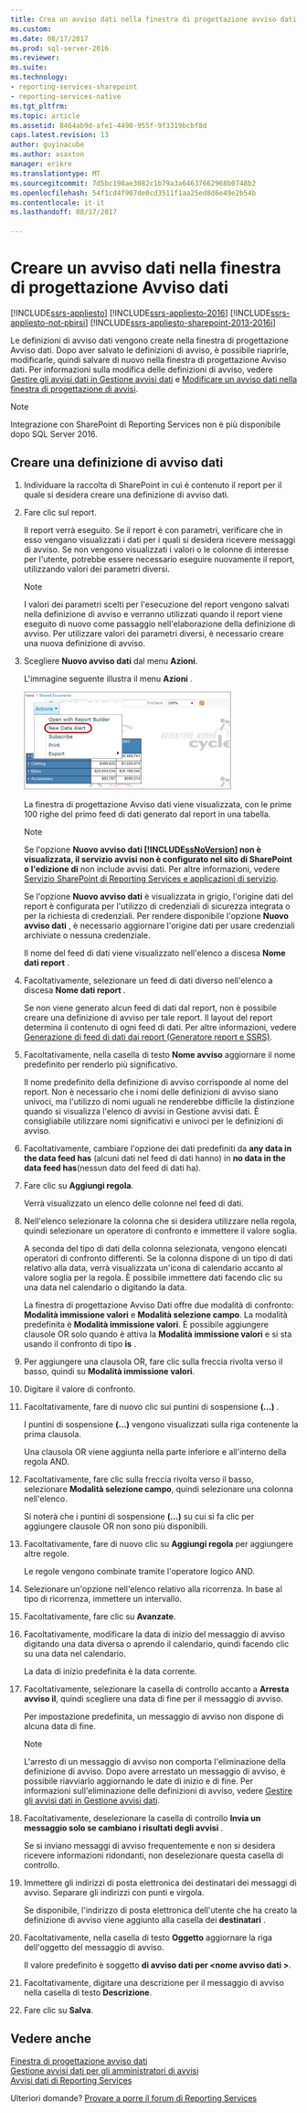 ```yaml
---
title: Crea un avviso dati nella finestra di progettazione avviso dati | Documenti Microsoft
ms.custom: 
ms.date: 08/17/2017
ms.prod: sql-server-2016
ms.reviewer: 
ms.suite: 
ms.technology:
- reporting-services-sharepoint
- reporting-services-native
ms.tgt_pltfrm: 
ms.topic: article
ms.assetid: 8464ab9d-afe1-4490-955f-9f3319bcbf8d
caps.latest.revision: 13
author: guyinacube
ms.author: asaxton
manager: erikre
ms.translationtype: MT
ms.sourcegitcommit: 7d5bc198ae3082c1b79a3a64637662968b0748b2
ms.openlocfilehash: 54f1cd4f907de0cd3511f1aa25ed8d6e49e2b54b
ms.contentlocale: it-it
ms.lasthandoff: 08/17/2017

---
```

# <a name="create-a-data-alert-in-data-alert-designer"></a>Creare un avviso dati nella finestra di progettazione Avviso dati

[!INCLUDE[ssrs-appliesto](../includes/ssrs-appliesto.md)] [!INCLUDE[ssrs-appliesto-2016](../includes/ssrs-appliesto-2016.md)] [!INCLUDE[ssrs-appliesto-not-pbirsi](../includes/ssrs-appliesto-not-pbirs.md)] [!INCLUDE[ssrs-appliesto-sharepoint-2013-2016i](../includes/ssrs-appliesto-sharepoint-2013-2016.md)]

Le definizioni di avviso dati vengono create nella finestra di progettazione Avviso dati. Dopo aver salvato le definizioni di avviso, è possibile riaprirle, modificarle, quindi salvare di nuovo nella finestra di progettazione Avviso dati. Per informazioni sulla modifica delle definizioni di avviso, vedere [Gestire gli avvisi dati in Gestione avvisi dati](../reporting-services/manage-my-data-alerts-in-data-alert-manager.md) e [Modificare un avviso dati nella finestra di progettazione di avvisi](../reporting-services/edit-a-data-alert-in-alert-designer.md).

> [!NOTE]
> Integrazione con SharePoint di Reporting Services non è più disponibile dopo SQL Server 2016.

## <a name="create-a-data-alert-definition"></a>Creare una definizione di avviso dati
 
1.  Individuare la raccolta di SharePoint in cui è contenuto il report per il quale si desidera creare una definizione di avviso dati.  
  
2.  Fare clic sul report.  
  
     Il report verrà eseguito. Se il report è con parametri, verificare che in esso vengano visualizzati i dati per i quali si desidera ricevere messaggi di avviso. Se non vengono visualizzati i valori o le colonne di interesse per l'utente, potrebbe essere necessario eseguire nuovamente il report, utilizzando valori dei parametri diversi.  
  
    > [!NOTE]  
    >  I valori dei parametri scelti per l'esecuzione del report vengono salvati nella definizione di avviso e verranno utilizzati quando il report viene eseguito di nuovo come passaggio nell'elaborazione della definizione di avviso. Per utilizzare valori dei parametri diversi, è necessario creare una nuova definizione di avviso.  
  
3.  Scegliere **Nuovo avviso dati** dal menu **Azioni**.  
  
     L'immagine seguente illustra il menu **Azioni** .  
  
     ![Aprire Alert Designer dalla raccolta di SharePoint](../reporting-services/media/rs-openalertdesigneriw.gif "aprire Alert Designer dalla raccolta di SharePoint")  
  
     La finestra di progettazione Avviso dati viene visualizzata, con le prime 100 righe del primo feed di dati generato dal report in una tabella.  
  
    > [!NOTE]  
    >  Se l'opzione **Nuovo avviso dati [!INCLUDE[ssNoVersion](../includes/ssnoversion-md.md)] non è visualizzata, il servizio avvisi non è configurato nel sito di SharePoint o l'edizione di**  non include avvisi dati. Per altre informazioni, vedere [Servizio SharePoint di Reporting Services e applicazioni di servizio](../reporting-services/report-server-sharepoint/reporting-services-sharepoint-service-and-service-applications.md).  
    >   
    >  Se l'opzione **Nuovo avviso dati** è visualizzata in grigio, l'origine dati del report è configurata per l'utilizzo di credenziali di sicurezza integrata o per la richiesta di credenziali. Per rendere disponibile l'opzione **Nuovo avviso dati** , è necessario aggiornare l'origine dati per usare credenziali archiviate o nessuna credenziale.  
  
     Il nome del feed di dati viene visualizzato nell'elenco a discesa **Nome dati report** .  
  
4.  Facoltativamente, selezionare un feed di dati diverso nell'elenco a discesa **Nome dati report** .  
  
     Se non viene generato alcun feed di dati dal report, non è possibile creare una definizione di avviso per tale report. Il layout del report determina il contenuto di ogni feed di dati. Per altre informazioni, vedere [Generazione di feed di dati dai report &#40;Generatore report e SSRS&#41;](../reporting-services/report-builder/generating-data-feeds-from-reports-report-builder-and-ssrs.md).  
  
5.  Facoltativamente, nella casella di testo **Nome avviso** aggiornare il nome predefinito per renderlo più significativo.  
  
     Il nome predefinito della definizione di avviso corrisponde al nome del report. Non è necessario che i nomi delle definizioni di avviso siano univoci, ma l'utilizzo di nomi uguali ne renderebbe difficile la distinzione quando si visualizza l'elenco di avvisi in Gestione avvisi dati. È consigliabile utilizzare nomi significativi e univoci per le definizioni di avviso.  
  
6.  Facoltativamente, cambiare l'opzione dei dati predefiniti da **any data in the data feed has** (alcuni dati nel feed di dati hanno) in **no data in the data feed has**(nessun dato del feed di dati ha).  
  
7.  Fare clic su **Aggiungi regola**.  
  
     Verrà visualizzato un elenco delle colonne nel feed di dati.  
  
8.  Nell'elenco selezionare la colonna che si desidera utilizzare nella regola, quindi selezionare un operatore di confronto e immettere il valore soglia.  
  
     A seconda del tipo di dati della colonna selezionata, vengono elencati operatori di confronto differenti. Se la colonna dispone di un tipo di dati relativo alla data, verrà visualizzata un'icona di calendario accanto al valore soglia per la regola. È possibile immettere dati facendo clic su una data nel calendario o digitando la data.  
  
     La finestra di progettazione Avviso Dati offre due modalità di confronto: **Modalità immissione valori** e **Modalità selezione campo**. La modalità predefinita è **Modalità immissione valori**. È possibile aggiungere clausole OR solo quando è attiva la **Modalità immissione valori** e si sta usando il confronto di tipo **is** .  
  
9. Per aggiungere una clausola OR, fare clic sulla freccia rivolta verso il basso, quindi su **Modalità immissione valori**.  
  
10. Digitare il valore di confronto.  
  
11. Facoltativamente, fare di nuovo clic sui puntini di sospensione **(...)** .  
  
     I puntini di sospensione **(...)** vengono visualizzati sulla riga contenente la prima clausola.  
  
     Una clausola OR viene aggiunta nella parte inferiore e all'interno della regola AND.  
  
12. Facoltativamente, fare clic sulla freccia rivolta verso il basso, selezionare **Modalità selezione campo**, quindi selezionare una colonna nell'elenco.  
  
     Si noterà che i puntini di sospensione **(...)** su cui si fa clic per aggiungere clausole OR non sono più disponibili.  
  
13. Facoltativamente, fare di nuovo clic su **Aggiungi regola** per aggiungere altre regole.  
  
     Le regole vengono combinate tramite l'operatore logico AND.  
  
14. Selezionare un'opzione nell'elenco relativo alla ricorrenza. In base al tipo di ricorrenza, immettere un intervallo.  
  
15. Facoltativamente, fare clic su **Avanzate**.  
  
16. Facoltativamente, modificare la data di inizio del messaggio di avviso digitando una data diversa o aprendo il calendario, quindi facendo clic su una data nel calendario.  
  
     La data di inizio predefinita è la data corrente.  
  
17. Facoltativamente, selezionare la casella di controllo accanto a **Arresta avviso il**, quindi scegliere una data di fine per il messaggio di avviso.  
  
     Per impostazione predefinita, un messaggio di avviso non dispone di alcuna data di fine.  
  
    > [!NOTE]  
    >  L'arresto di un messaggio di avviso non comporta l'eliminazione della definizione di avviso. Dopo avere arrestato un messaggio di avviso, è possibile riavviarlo aggiornando le date di inizio e di fine. Per informazioni sull'eliminazione delle definizioni di avviso, vedere [Gestire gli avvisi dati in Gestione avvisi dati](../reporting-services/manage-my-data-alerts-in-data-alert-manager.md).  
  
18. Facoltativamente, deselezionare la casella di controllo **Invia un messaggio solo se cambiano i risultati degli avvisi** .  
  
     Se si inviano messaggi di avviso frequentemente e non si desidera ricevere informazioni ridondanti, non deselezionare questa casella di controllo.  
  
19. Immettere gli indirizzi di posta elettronica dei destinatari dei messaggi di avviso. Separare gli indirizzi con punti e virgola.  
  
     Se disponibile, l'indirizzo di posta elettronica dell'utente che ha creato la definizione di avviso viene aggiunto alla casella dei **destinatari** .  
  
20. Facoltativamente, nella casella di testo **Oggetto** aggiornare la riga dell'oggetto del messaggio di avviso.  
  
     Il valore predefinito è soggetto **di avviso dati per \<nome avviso dati >**.  
  
21. Facoltativamente, digitare una descrizione per il messaggio di avviso nella casella di testo **Descrizione**.  
  
22. Fare clic su **Salva**.  

## <a name="see-also"></a>Vedere anche

[Finestra di progettazione avviso dati](../reporting-services/data-alert-designer.md)   
[Gestione avvisi dati per gli amministratori di avvisi](../reporting-services/data-alert-manager-for-alerting-administrators.md)   
[Avvisi dati di Reporting Services](../reporting-services/reporting-services-data-alerts.md)  

Ulteriori domande? [Provare a porre il forum di Reporting Services](http://go.microsoft.com/fwlink/?LinkId=620231)
